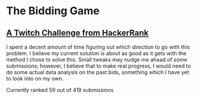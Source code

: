 # The Bidding Game
## [A Twitch Challenge from HackerRank](https://www.hackerrank.com/contests/twitch/challenges/the-bidding-game)
I spent a decent amount of time figuring out which direction to go with this problem. I believe my current solution is about as good as it gets with the method I chose to solve this. Small tweaks may nudge me ahead of some submissions; however, I believe that to make real progress, I would need to do some actual data analysis on the past bids, something which I have yet to look into on my own.

Currently ranked 59 out of 419 submissions
